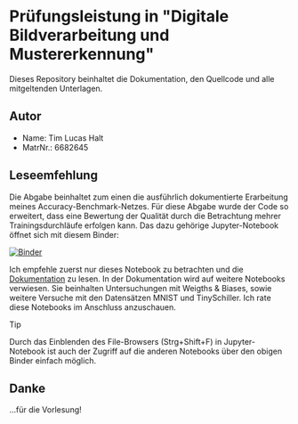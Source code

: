# Prüfungsleistung in "Digitale Bildverarbeitung und Mustererkennung"
Dieses Repository beinhaltet die Dokumentation, den Quellcode und alle mitgeltenden Unterlagen.

## Autor
- Name:     Tim Lucas Halt
- MatrNr.:  6682645

## Leseemfehlung
Die Abgabe beinhaltet zum einen die ausführlich dokumentierte Erarbeitung meines Accuracy-Benchmark-Netzes. Für diese Abgabe wurde der Code so erweitert, dass eine Bewertung der Qualität durch die Betrachtung mehrer Trainingsdurchläufe erfolgen kann. Das dazu gehörige Jupyter-Notebook öffnet sich mit diesem Binder:

[![Binder](https://mybinder.org/badge_logo.svg)](https://mybinder.org/v2/gh/LucHalt/LucHalt_TFE21-2_deepLearning/main?labpath=Code%2Fpepsi.evaluation.ipynb)

Ich empfehle zuerst nur dieses Notebook zu betrachten und die [Dokumentation](Dokumentation/LucHalt_TFE21-2_deepLearning.pdf) zu lesen. In der Dokumentation wird auf weitere Notebooks verwiesen. Sie beinhalten Untersuchungen mit Weigths & Biases, sowie weitere Versuche mit den Datensätzen MNIST und TinySchiller. Ich rate diese Notebooks im Anschluss anzuschauen.

> [!TIP]
> Durch das Einblenden des File-Browsers (Strg+Shift+F) in Jupyter-Notebook ist auch der Zugriff auf die anderen Notebooks über den obigen Binder einfach möglich.

## Danke
...für die Vorlesung!
